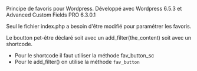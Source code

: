 Principe de favoris pour Wordpress.
Développé avec Wordpress 6.5.3 et Advanced Custom Fields PRO 6.3.0.1

Seul le fichier index.php a besoin d'être modifié pour paramétrer les favoris.

Le boutton pet-être déclaré soit avec un add_filter(the_content) soit avec un shortcode.

- Pour le shortcode il faut utiliser la méthode fav_button_sc
- Pour le add_filter() on utilise la méthode ``fav_button``